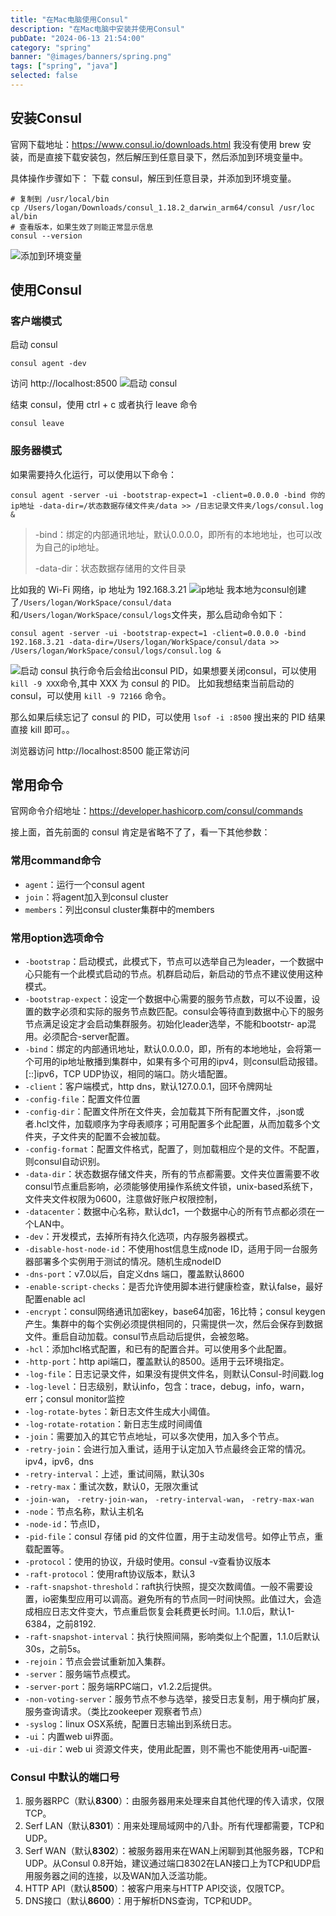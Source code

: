```yaml
---
title: "在Mac电脑使用Consul"
description: "在Mac电脑中安装并使用Consul"
pubDate: "2024-06-13 21:54:00"
category: "spring"
banner: "@images/banners/spring.png"
tags: ["spring", "java"]
selected: false
---
```


## 安装Consul
官网下载地址：https://www.consul.io/downloads.html
我没有使用 brew 安装，而是直接下载安装包，然后解压到任意目录下，然后添加到环境变量中。

具体操作步骤如下： 
下载 consul，解压到任意目录，并添加到环境变量。
```shell
# 复制到 /usr/local/bin
cp /Users/logan/Downloads/consul_1.18.2_darwin_arm64/consul /usr/loc
al/bin
# 查看版本，如果生效了则能正常显示信息
consul --version
```
![添加到环境变量](https://github.com/citynight/blog-image/assets/7713239/31e8784e-90f4-481a-988e-8dd52f5f0546)

##  使用Consul
### 客户端模式
启动 consul
```shell
consul agent -dev
```

访问 http://localhost:8500
![启动 consul](https://github.com/citynight/blog-image/assets/7713239/6374f445-c920-43b2-a31a-672d1e504138)

结束 consul，使用 ctrl + c 或者执行 leave 命令
```shell
consul leave
```

### 服务器模式
如果需要持久化运行，可以使用以下命令：
```shell
consul agent -server -ui -bootstrap-expect=1 -client=0.0.0.0 -bind 你的ip地址 -data-dir=/状态数据存储文件夹/data >> /日志记录文件夹/logs/consul.log &
```

>-bind：绑定的内部通讯地址，默认0.0.0.0，即所有的本地地址，也可以改为自己的ip地址。
> 
> -data-dir：状态数据存储用的文件目录

比如我的 Wi-Fi 网络，ip 地址为 192.168.3.21
![ip地址](https://github.com/citynight/blog-image/assets/7713239/cf84ac07-1d16-47bd-a3f0-fff75f8f113e)
我本地为consul创建了`/Users/logan/WorkSpace/consul/data`和`/Users/logan/WorkSpace/consul/logs`文件夹，那么启动命令如下：
```shell
consul agent -server -ui -bootstrap-expect=1 -client=0.0.0.0 -bind 192.168.3.21 -data-dir=/Users/logan/WorkSpace/consul/data >> /Users/logan/WorkSpace/consul/logs/consul.log &
```
![启动 consul](https://github.com/citynight/blog-image/assets/7713239/bb184ebe-cd31-4c80-967c-d8e1ce7366bc)
执行命令后会给出consul PID，如果想要关闭consul，可以使用 `kill -9 XXX`命令,其中 XXX 为 consul 的 PID。
比如我想结束当前启动的 consul，可以使用 `kill -9 72166` 命令。

那么如果后续忘记了 consul 的 PID，可以使用 `lsof -i :8500` 搜出来的 PID 结果直接 kill 即可。。

浏览器访问 http://localhost:8500 能正常访问

## 常用命令
官网命令介绍地址：https://developer.hashicorp.com/consul/commands

接上面，首先前面的 consul 肯定是省略不了了，看一下其他参数：

### 常用command命令
* `agent`：运行一个consul agent
* `join`：将agent加入到consul cluster
* `members`：列出consul cluster集群中的members

### 常用option选项命令
* `-bootstrap`：启动模式，此模式下，节点可以选举自己为leader，一个数据中心只能有一个此模式启动的节点。机群启动后，新启动的节点不建议使用这种模式。
* `-bootstrap-expect`：设定一个数据中心需要的服务节点数，可以不设置，设置的数字必须和实际的服务节点数匹配。consul会等待直到数据中心下的服务节点满足设定才会启动集群服务。初始化leader选举，不能和bootstr- ap混用。必须配合-server配置。
* `-bind`：绑定的内部通讯地址，默认0.0.0.0，即，所有的本地地址，会将第一个可用的ip地址散播到集群中，如果有多个可用的ipv4，则consul启动报错。[::]ipv6，TCP UDP协议，相同的端口。防火墙配置。
* `-client`：客户端模式，http dns，默认127.0.0.1，回环令牌网址
* `-config-file`：配置文件位置
* `-config-dir`：配置文件所在文件夹，会加载其下所有配置文件，.json或者.hcl文件，加载顺序为字母表顺序；可用配置多个此配置，从而加载多个文件夹，子文件夹的配置不会被加载。
* `-config-format`：配置文件格式，配置了，则加载相应个是的文件。不配置，则consul自动识别。
* `-data-dir`：状态数据存储文件夹，所有的节点都需要。文件夹位置需要不收consul节点重启影响，必须能够使用操作系统文件锁，unix-based系统下，文件夹文件权限为0600，注意做好账户权限控制，
* `-datacenter`：数据中心名称，默认dc1，一个数据中心的所有节点都必须在一个LAN中。
* `-dev`：开发模式，去掉所有持久化选项，内存服务器模式。
* `-disable-host-node-id`：不使用host信息生成node ID，适用于同一台服务器部署多个实例用于测试的情况。随机生成nodeID
* `-dns-port`：v7.0以后，自定义dns 端口，覆盖默认8600
* `-enable-script-checks`：是否允许使用脚本进行健康检查，默认false，最好配置enable acl
* `-encrypt`：consul网络通讯加密key，base64加密，16比特；consul keygen产生。集群中的每个实例必须提供相同的，只需提供一次，然后会保存到数据文件。重启自动加载。consul节点启动后提供，会被忽略。
* `-hcl`：添加hcl格式配置，和已有的配置合并。可以使用多个此配置。
* `-http-port`：http api端口，覆盖默认的8500。适用于云环境指定。
* `-log-file`：日志记录文件，如果没有提供文件名，则默认Consul-时间戳.log
* `-log-level`：日志级别，默认info，包含：trace，debug，info，warn，err；consul monitor监控
* `-log-rotate-bytes`：新日志文件生成大小阈值。
* `-log-rotate-rotation`：新日志生成时间阈值
* `-join`：需要加入的其它节点地址，可以多次使用，加入多个节点。
* `-retry-join`：会进行加入重试，适用于认定加入节点最终会正常的情况。ipv4，ipv6，dns
* `-retry-interval`：上述，重试间隔，默认30s
* `-retry-max`：重试次数，默认0，无限次重试
* `-join-wan`， `-retry-join-wan`， `-retry-interval-wan`， `-retry-max-wan`
* `-node`：节点名称，默认主机名
* `-node-id`：节点ID，
* `-pid-file`：consul 存储 pid 的文件位置，用于主动发信号。如停止节点，重载配置等。
* `-protocol`：使用的协议，升级时使用。consul -v查看协议版本
* `-raft-protocol`：使用raft协议版本，默认3
* `-raft-snapshot-threshold`：raft执行快照，提交次数阈值。一般不需要设置，io密集型应用可以调高。避免所有的节点同一时间快照。此值过大，会造成相应日志文件变大，节点重启恢复会耗费更长时间。1.1.0后，默认1- 6384，之前8192.
* `-raft-snapshot-interval`：执行快照间隔，影响类似上个配置，1.1.0后默认30s，之前5s。
* `-rejoin`：节点会尝试重新加入集群。
* `-server`：服务端节点模式。
* `-server-port`：服务端RPC端口，v1.2.2后提供。
* `-non-voting-server`：服务节点不参与选举，接受日志复制，用于横向扩展，服务查询请求。（类比zookeeper 观察者节点）
* `-syslog`：linux OSX系统，配置日志输出到系统日志。
* `-ui`：内置web ui界面。
* `-ui-dir`：web ui 资源文件夹，使用此配置，则不需也不能使用再-ui配置-

### Consul 中默认的端口号
1. 服务器RPC（默认**8300**）：由服务器用来处理来自其他代理的传入请求，仅限TCP。 
2. Serf LAN（默认**8301**）：用来处理局域网中的八卦。所有代理都需要，TCP和UDP。 
3. Serf WAN（默认**8302**）：被服务器用来在WAN上闲聊到其他服务器，TCP和UDP。从Consul 0.8开始，建议通过端口8302在LAN接口上为TCP和UDP启用服务器之间的连接，以及WAN加入泛滥功能。 
4. HTTP API（默认**8500**）：被客户用来与HTTP API交谈，仅限TCP。 
5. DNS接口（默认**8600**）：用于解析DNS查询，TCP和UDP。
